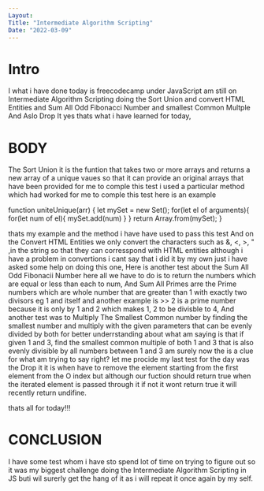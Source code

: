 ```yaml
---
Layout:
Title: "Intermediate Algorithm Scripting"
Date: "2022-03-09"
---
```


# Intro

I what i have done today is freecodecamp under JavaScript am still on Intermediate Algorithm Scripting doing the Sort Union and convert HTML Entities and Sum All Odd Fibonacci Number and smallest Common Multple And Aslo Drop It yes thats what i have learned for today,

# BODY 

The Sort Union it is the funtion that takes two or more arrays and returns a new array of a unique vaues so that it can provide an original arrays that have been provided for me to comple this test i used a particular method which had worked for me to comple this test here is an example

function uniteUnique(arr) {
let mySet = new Set();
for(let  el of arguments){
  for(let num of el){
    mySet.add(num)
  }
}
  return Array.from(mySet);
}

thats my example and the method i have have used to pass this test
And on the Convert HTML Entities we only convert the characters such as  &, <, >, " ,in the string so that they can corresspond with HTML entities although i have  a problem in convertions i cant say that i did it by my own just i have asked some help on doing this one, Here is another test about the Sum All Odd Fibonacii Number here all we have to do is to return the numbers which are equal or less than each to num, And Sum All Primes arre the Prime numbers which are whole number that are greater than 1 with exactly two divisors eg 1 and itself and another example is >> 2 is a prime number because it is only by 1 and 2 which makes 1, 2 to be divisble to 4, And another test was to Multiply The Smallest Common number by finding the smallest number and multiply with the given parameters that can be evenly divided by both for better underrstanding about what am saying is that if given 1 and 3, find the smallest common multiple of both 1 and 3 that is also evenly divisible by all numbers between 1 and 3 am surely now the is a clue for what am trying to say right? let me procide my last test for the day was the Drop it it is when have to remove the element starting from the first element from the O index but although our fuction should return true when the iterated element is passed through it if not it wont return true it will recently return undifine.

thats all for today!!!

# CONCLUSION

I have some test whom i have sto spend lot of time on trying to figure out so it was my biggest challenge doing the Intermediate Algorithm Scripting in JS buti wil surerly get the hang of it as i will repeat it once again by my self.
